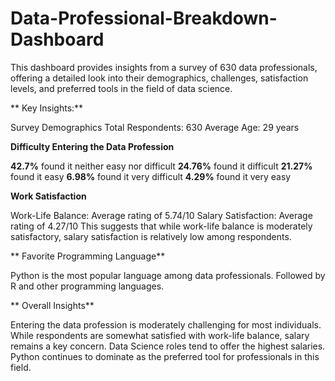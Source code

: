 # Data-Professional-Breakdown-Dashboard
This dashboard provides insights from a survey of 630 data professionals, offering a detailed look into their demographics, challenges, satisfaction levels, and preferred tools in the field of data science.

** Key Insights:**

Survey Demographics
Total Respondents: 630
Average Age: 29 years

**Difficulty Entering the Data Profession**

**42.7%** found it neither easy nor difficult
**24.76%** found it difficult
**21.27%** found it easy
**6.98%** found it very difficult
**4.29%** found it very easy

**Work Satisfaction**

Work-Life Balance: Average rating of 5.74/10
Salary Satisfaction: Average rating of 4.27/10
This suggests that while work-life balance is moderately satisfactory, salary satisfaction is relatively low among respondents.

** Favorite Programming Language**

Python is the most popular language among data professionals.
Followed by R and other programming languages.

** Overall Insights**

Entering the data profession is moderately challenging for most individuals.
While respondents are somewhat satisfied with work-life balance, salary remains a key concern.
Data Science roles tend to offer the highest salaries.
Python continues to dominate as the preferred tool for professionals in this field.
